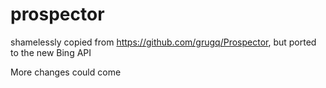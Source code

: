 prospector
==========

shamelessly copied from https://github.com/grugq/Prospector,
but ported to the new Bing API

More changes could come